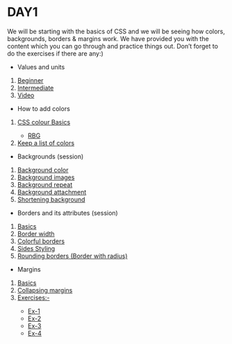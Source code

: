 # DAY1

We will be starting with the basics of CSS and we will be seeing how colors, backgrounds, borders & margins work. We have provided you with the content which you can go through and practice things out. Don’t forget to do the exercises if there are any:)
* Values and units
 <ol>
   <li>  <a href="https://www.w3schools.com/cssref/css_units.asp"> Beginner </a>  </li>
    <li>  <a href="https://developer.mozilla.org/en-US/docs/Learn/CSS/Building_blocks/Values_and_units"> Intermediate </a>  </li>
    <li>  <a href="https://drive.google.com/file/d/1Uegm6Cx193H1TDxf7F7_jyO6dMPo47yZ/view?usp=sharing"> Video</a>  </li>
  </ol>
  
* How to add colors 
 <ol>
   <li>  <a href="https://www.w3schools.com/css/css_colors.asp">CSS colour Basics</a>  </li>
    <ul>
    <li> <a href="https://www.w3schools.com/css/css_colors_rgb.asp">RBG</a></li>
    </ul>
    <li>  <a href="https://colours.neilorangepeel.com/"> Keep a list of colors </a>  </li>
  </ol>
  
  
  * Backgrounds (session)

 <ol>
   <li>  <a href="https://www.w3schools.com/cssref/css_units.asp"> Background color </a>  </li>
    <li>  <a href="https://www.w3schools.com/css/css_colors_hsl.asp"> Background images </a>  </li>
    <li>  <a href="https://www.w3schools.com/css/css_background_repeat.asp"> Background repeat</a>  </li>
    <li>  <a href="https://www.w3schools.com/css/css_background_attachment.asp"> Background attachment</a>  </li>
    <li>  <a href="https://www.w3schools.com/css/css_background_shorthand.asp">Shortening background</a>  </li>
  </ol>
  
  * Borders and its attributes (session)

 <ol>
   <li>  <a href="https://www.w3schools.com/css/css_border.asp"> Basics </a>  </li>
    <li>  <a href="https://www.w3schools.com/css/css_border_width.asp"> Border width </a>  </li>
    <li>  <a href="https://www.w3schools.com/css/css_border_color.asp"> Colorful borders</a>  </li>
    <li>  <a href="https://www.w3schools.com/css/css_border_sides.asp"> Sides Styling</a>  </li>
    <li>  <a href="https://www.w3schools.com/css/css_border_sides.asp">Rounding borders (Border with radius)</a>  </li>
  </ol>
  
  * Margins
<ol>
    <li>  <a href="https://www.w3schools.com/css/css_margin.asp"> Basics </a>  </li>
    <li>  <a href="https://www.w3schools.com/css/css_margin_collapse.asp"> Collapsing margins </a>  </li>
    <li>  <a href="https://www.w3schools.com/css/css_margin_collapse.asp"> Exercises:-  </a>  </li>
    <ul>
      <li><a href="https://www.w3schools.com/css/exercise.asp?filename=exercise_margin1"> Ex-1 </a></li>
      <li><a href="https://www.w3schools.com/css/exercise.asp?filename=exercise_margin2"> Ex-2 </a></li>
      <li><a href="https://www.w3schools.com/css/exercise.asp?filename=exercise_margin3"> Ex-3 </a></li>
      <li><a href="https://www.w3schools.com/css/exercise.asp?filename=exercise_margin4"> Ex-4 </a></li>
    </ul>
</ol>

